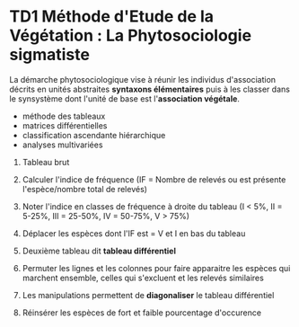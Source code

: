# TD1 Méthode d'Etude de la Végétation : La Phytosociologie sigmatiste

La démarche phytosociologique vise à réunir les individus d'association décrits en unités abstraites **syntaxons élémentaires** puis à les classer dans le synsystème dont l'unité de base est l'**association végétale**.

* méthode des tableaux
* matrices différentielles
* classification ascendante hiérarchique
* analyses multivariées

1. Tableau brut

2. Calculer l'indice de fréquence (IF = Nombre de relevés ou est présente l'espèce/nombre total de relevés)

3. Noter l'indice en classes de fréquence à droite du tableau (I < 5%, II = 5-25%, III = 25-50%, IV = 50-75%, V > 75%)

4. Déplacer les espèces dont l'IF est = V et I en bas du tableau

5. Deuxième tableau dit **tableau différentiel**

6. Permuter les lignes et les colonnes pour faire apparaitre les espèces qui marchent ensemble, celles qui s'excluent et les relevés similaires

7. Les manipulations permettent de **diagonaliser** le tableau différentiel

8. Réinsérer les espèces de fort et faible pourcentage d'occurence
